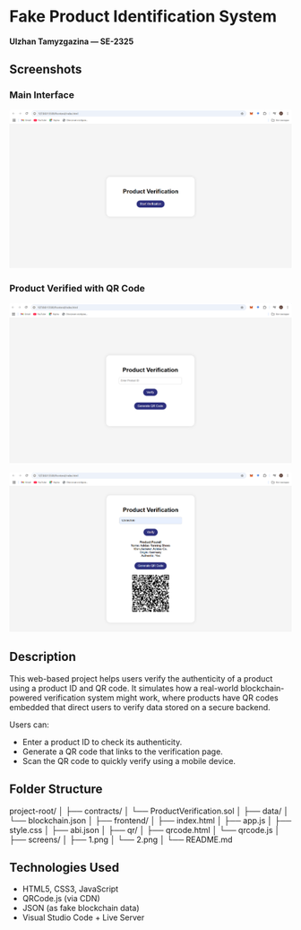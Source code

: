 #  Fake Product Identification System  
**Ulzhan Tamyzgazina — SE-2325**

##  Screenshots

### Main Interface  
![Main Interface](screens/1.png)

### Product Verified with QR Code  
![QR Verified](screens/2.png)

![QR Verified](screens/3.png)

##  Description

This web-based project helps users verify the authenticity of a product using a product ID and QR code. It simulates how a real-world blockchain-powered verification system might work, where products have QR codes embedded that direct users to verify data stored on a secure backend.

Users can:
- Enter a product ID to check its authenticity.
- Generate a QR code that links to the verification page.
- Scan the QR code to quickly verify using a mobile device.

##  Folder Structure
project-root/
│
├── contracts/
│ └── ProductVerification.sol
│
├── data/
│ └── blockchain.json
│
├── frontend/
│ ├── index.html
│ ├── app.js
│ ├── style.css
│ ├── abi.json
│
├── qr/
│ ├── qrcode.html
│ └── qrcode.js
│
├── screens/
│ ├── 1.png
│ └── 2.png
│
└── README.md

## Technologies Used
- HTML5, CSS3, JavaScript
- QRCode.js (via CDN)
- JSON (as fake blockchain data)
- Visual Studio Code + Live Server






